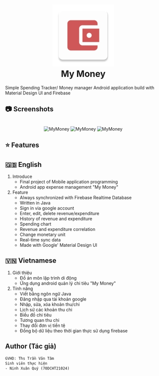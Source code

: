 <h1 align="center">
  <img src="https://raw.githubusercontent.com/QueenieeQ/My_Money_app/master/app/src/main/res/mipmap-xxxhdpi/wallet_icon_colored_v2.png" alt="MyMoney" width="200">
  <br>My Money<br>
</h1>

Simple Spending Tracker/ Money manager Android application build with Material Design UI and Firebase

## :camera: Screenshots

<p align="center">
  <br>
  <img src="https://i.imgur.com/IJe0Iv2.png" alt="MyMoney" width="25%">
  <img src="https://media.giphy.com/media/KNm5vq9KtQZMPygPY2/giphy.gif" alt="MyMoney" width="25%">
  <img src="https://i.imgur.com/mYmxqoF.png" alt="MyMoney" width="25%">
</p>


## :star: Features
## :uk: English

1. Introduce
    - Final project of Mobile application programming
    - Android app expense management "My Money"
2. Feature
   * Always synchronized with Firebase Realtime Database
   * Written in Java
   * Sign in via google account
   * Enter, edit, delete revenue/expenditure
   * History of revenue and expenditure
   * Spending chart
   * Revenue and expenditure correlation
   * Change monetary unit
   * Real-time sync data
   * Made with Google' Material Design UI

## :vietnam: Vietnamese
1. Giới thiệu
    - Đồ án môn lập trình di động 
    - Ứng dụng android quản lý chi tiêu "My Money"
2. Tính năng
    * Viết bằng ngôn ngữ Java
    * Đăng nhập qua tài khoản google
    * Nhập, sửa, xóa khoản thu/chi
    * Lịch sử các khoản thu chi
    * Biểu đồ chi tiêu
    * Tương quan thu chi
    * Thay đổi đơn vị tiền tệ
    * Đồng bộ dữ liệu theo thời gian thực sử dụng firebase


## Author (Tác giả)
    GVHD: Ths Trần Văn Tâm
    Sinh viên thực hiện
    - Ninh Xuân Quý (70DCHT21024)
